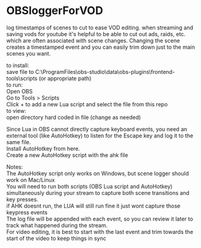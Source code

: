 # OBSloggerForVOD
log timestamps of scenes to cut to ease VOD editing. when streaming and saving vods for youtube it's helpful to be able to cut out ads, raids, etc. which are often associated with scene changes. Changing the scene creates a timestamped event and you can easily trim down just to the main scenes you want. 

to install: <br>
    save file to C:\ProgramFiles\obs-studio\data\obs-plugins\frontend-tools\scripts (or appropriate path) <br>
to run:<br>
    Open OBS <br>
    Go to Tools > Scripts <br>
    Click + to add a new Lua script and select the file from this repo<br>
to view:<br>
    open directory hard coded in file (change as needed)

Since Lua in OBS cannot directly capture keyboard events, you need an external tool (like AutoHotkey) to listen for the Escape key and log it to the same file. <br>
    Install AutoHotkey from here. <br>
    Create a new AutoHotkey script with the ahk file <br>

    
Notes:<br>
  The AutoHotkey script only works on Windows, but scene logger should work on Mac/Linux <br>
  You will need to run both scripts (OBS Lua script and AutoHotkey) simultaneously during your stream to capture both scene transitions and key presses. <br>
  if AHK doesnt run, the LUA will still run fine it just wont capture those keypress events <br>
  The log file will be appended with each event, so you can review it later to track what happened during the stream.<br>
  For video editing, it is best to start with the last event and trim towards the start of the video to keep things in sync
